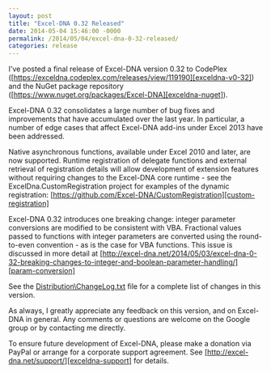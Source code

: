 ```yaml
---
layout: post
title: "Excel-DNA 0.32 Released"
date: 2014-05-04 15:46:00 -0000
permalink: /2014/05/04/excel-dna-0-32-released/
categories: release
---
```

I've posted a final release of Excel-DNA version 0.32 to CodePlex ([https://exceldna.codeplex.com/releases/view/119190][exceldna-v0-32]) and the NuGet package repository ([https://www.nuget.org/packages/Excel-DNA][exceldna-nuget]).

Excel-DNA 0.32 consolidates a large number of bug fixes and improvements that have accumulated over the last year. In particular, a number of edge cases that affect Excel-DNA add-ins under Excel 2013 have been addressed.

Native asynchronous functions, available under Excel 2010 and later, are now supported. Runtime registration of delegate functions and external retrieval of registration details will allow development of extension features without requiring changes to the Excel-DNA core runtime - see the ExcelDna.CustomRegistration project for examples of the dynamic registration: [https://github.com/Excel-DNA/CustomRegistration][custom-registration]

Excel-DNA 0.32 introduces one breaking change: integer parameter conversions are modified to be consistent with VBA. Fractional values passed to functions with integer parameters are converted using the round-to-even convention - as is the case for VBA functions. This issue is discussed in more detail at [http://excel-dna.net/2014/05/03/excel-dna-0-32-breaking-changes-to-integer-and-boolean-parameter-handling/][param-conversion]

See the [Distribution\ChangeLog.txt][exceldna-changelog] file for a complete list of changes in this version.

As always, I greatly appreciate any feedback on this version, and on Excel-DNA in general. Any comments or questions are welcome on the Google group or by contacting me directly.

To ensure future development of Excel-DNA, please make a donation via PayPal or arrange for a corporate support agreement. See [http://excel-dna.net/support/][exceldna-support] for details.

[exceldna-v0-32]: https://exceldna.codeplex.com/releases/view/119190
[exceldna-nuget]: https://www.nuget.org/packages/Excel-DNA
[custom-registration]: https://github.com/Excel-DNA/CustomRegistration
[param-conversion]: /2014/05/03/excel-dna-0-32-breaking-changes-to-integer-and-boolean-parameter-handling/
[exceldna-changelog]: https://exceldna.codeplex.com/SourceControl/latest#Distribution/ChangeLog.txt
[exceldna-support]: /support/
